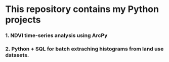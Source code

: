 # This repository contains my Python projects
### 1. NDVI time-series analysis using ArcPy
### 2. Python + SQL for batch extraching histograms from land use datasets.
